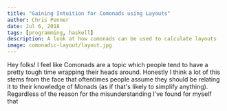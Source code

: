 ```yaml
---
title: "Gaining Intuition for Comonads using Layouts"
author: Chris Penner
date: Jul 6, 2018
tags: [programming, haskell]
description: A look at how comonads can be used to calculate layouts
image: comonadic-layout/layout.jpg
---
```


Hey folks! I feel like Comonads are a topic which people tend to have a pretty
tough time wrapping their heads around. Honestly I think a lot of this stems
from the face that oftentimes people assume they should be relating it to their
knowledge of Monads (as if that's likely to simplify anything). Regardless of the 
reason for the misunderstanding I've found for myself that 
